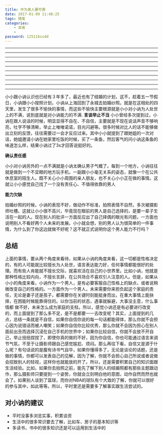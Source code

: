 ```yaml
---
title: 作为男人要可靠  
date: 2017-01-09 11:48:25
tags: 随笔
categories:
    - 自省
    - 
password: 125116ssdd 
---
```


----------------------------------------------------------------------------------------------------------------------------------
----------------------------------------------------------------------------------------------------------------------------------
----------------------------------------------------------------------------------------------------------------------------------
----------------------------------------------------------------------------------------------------------------------------------
----------------------------------------------------------------------------------------------------------------------------------
----------------------------------------------------------------------------------------------------------------------------------
----------------------------------------------------------------------------------------------------------------------------------
----------------------------------------------------------------------------------------------------------------------------------
----------------------------------------------------------------------------------------------------------------------------------
----------------------------------------------------------------------------------------------------------------------------------

小小跟小讷认识也已经有３年多了，最近也有了结婚的计划，这不，趁着五一节假日，小讷跟小小按照计划，小讷从上海回到了永城去拍婚纱照。就是在这相处的四天里，发生了很多不愉快的事情，而这些不愉快主要根源就是小小对小讷为人处世上的不满，说到底就是对小讷能力的不满. 
**言谈举止不当**
小小曾经多次提到过，小讷在跟人说话的时候，明显显得不自在、不自信，主要就是不现在说话声音不够响亮，吐字不够清晰，举止上唯唯诺诺，目光闪避等。很多时候对比人的话不能够做出立刻的反馈，往往需要过一会才反应过来。其中小小就提到了跟她姐的一次对话，她姐邀请小讷在她家里吃饭的时候，买了一条鱼，然后客气的问小讷这条鱼的味道怎么样，结果小讷过了3s才回答说挺好的。

**确认责任感**

小小对小讷另外的一点不满就是小讷太确认男子气概了。每到一个地方，小讷往往就是做到一个不显眼的地方玩手机，一副跟小小毫无关系的姿态，就像一个在公共休息室的陌生人。既不关心小小周围的亲人朋友，也不关心小小正在做的事情。这就让小小感觉自己找了一个没有责任心、不值得依靠的男人 

**能力欠缺**

拍婚纱照的时候，小讷的表现不好，做动作不标准，拍照表情不自然，多次被摄影师吐槽。这就让小小很不高兴，毕竟现在眼前的男人是自己选择的，是要一辈子生活在一起的人。现在别人的批评一方面反应出了自己择偶的眼光有问题，一方面也说明别人不看好两个人未来的发展。小小就会想，别的男人认为很简单的一件事情，为什么到了你这边就做不好呢？这不就正式说明你这个男人能力不行吗？

## 总结

上面的事情，要从两个角度来看待，如果从小讷的角度来看，这一切都是性格决定的，有的人可能就比较擅长为人处世，语言表达能力好，任何事情都能很好的处理。而有些人肯能就不擅长交际，就喜欢活在自己的小世界里。比如小讷，他就是那种性格比较内向，不擅长言辞，在公共场合不喜欢引人注意的人。但是，如果从小小的角度来看，小讷作为一个男人，是有必要客服自己性格上的缺点，或者说稍微改变自己的性格的。一方面作为一个男人，未来需要你来担负起这个家庭的责任，无论是妻子还是孩子，都需要你在关键时刻能挺身而出，在重大事情上能抉择，在困能时候能靠得住的。以你当前的状态，遇事就躲避，大事没主意，什么事情都 做不好，未来怎么成为家庭的支柱。所以，感觉小讷还是有必要进行改变的，而上面提到了那么多不足，是不是都要一一去改变呢？其实，上面提到的几点，总结一条就是不自信，如果你自信你说的每一句话都能得体，那么你就不会担心因为说错话而被人嘲笑；如果你自信你比较优秀，那么你就不会因为担心在别人面前出丑而选择沉浸在自己手机的世界中；如果你比较自信，你就不会放不开自己，举止扭扭捏捏了，即使你真的做的不好，因为你自信，你也可能通过语言来调节气氛，不至于让摄影师跟自己感觉尴尬、烦闷。那么再往下看，自信又是源于什么呢？有句话说的是腹有诗书气自华，如果你懂得多了，无论是谈论的话题，还是做的事情，你都可以发表自己的见解，因为了解，你就不会担心自己所说或者说做会招致别人的轻视，这样你也就能放的开了。所以，还是需要积累自己的知识面跟生活经验。比如，如果你去拍照之前，能先了解下别人的结婚照都有那些主题跟动作，那么摄影师只要提到一个姿势，你就会立刻明白他的意图，动作自然而然也就会了。如果别人谈到了篮球，而你对NBA的球队有个大致的了解，你就可以很好的参与其中，如此等等。所以，平时里还是需要多了解事实跟生活尝试的。

## 对小讷的建议

- 平时没事多浏览实事，积累谈资
- 生活中的很多常识要去了解，比如车、房子的基本知识等
- 多读书，书中的很多知识还是可以运用到生活中的

